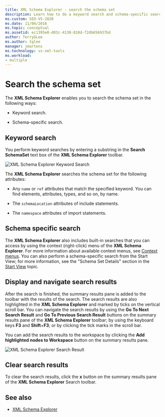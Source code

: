 ```yaml
---
title: XML Schema Explorer - search the schema set
description: Learn how to do a keyword search and schema-specific search of the schema set in the XML Schema Explorer.
ms.custom: SEO-VS-2020
ms.date: 11/04/2016
ms.topic: conceptual
ms.assetid: ec1395e0-d03c-4130-810d-f2db656937bd
author: TerryGLee
ms.author: tglee
manager: jmartens
ms.technology: vs-xml-tools
ms.workload:
- multiple
---
```

# Search the schema set

The **XML Schema Explorer** enables you to search the schema set in the following ways:

- Keyword search.

- Schema-specific search.

## Keyword search

You perform keyword searches by entering a substring in the **Search SchemaSet** text box of the **XML Schema Explorer** toolbar.

![XML Schema Explorer Keyword Search](../xml-tools/media/schemaexplorersearch.gif)

The **XML Schema Explorer** searches the schema set for the following attributes:

- Any `name` or `ref` attributes that match the specified keyword. You can find elements, attributes, types, and so on, by name.

- The `schemaLocation` attributes of include statements.

- The `namespace` attributes of import statements.

## Schema specific search

The **XML Schema Explorer** also includes built-in searches that you can access by using the context (right-click) menu of the **XML Schema Explorer**. For more information about available context menus, see [Context menus](../xml-tools/context-menus-xml-schema-explorer.md). You can also perform a schema-specific search from the Start View; for more information, see the "Schema Set Details" section in the [Start View](../xml-tools/start-view.md) topic.

## Display and navigate search results

After the search is finished, the summary results pane is added to the toolbar with the results of the search. The search results are also highlighted in the **XML Schema Explorer** and marked by ticks on the vertical scroll bar. You can navigate the search results by using the **Go To Next Search Result** and **Go To Previous Search Result** buttons on the summary results pane of the **XML Schema Explorer** toolbar; by using the keyboard keys **F3** and **Shift**+**F3**; or by clicking the tick marks in the scroll bar.

You can add the search results to the workspace by clicking the **Add highlighted nodes to Workspace** button on the summary results pane.

![XML Schema Explorer Search Result](../xml-tools/media/schemaexplorersearchresult.gif)

## Clear search results

To clear the search results, click the **x** button on the summary results pane of the **XML Schema Explorer** Search toolbar.

## See also

- [XML Schema Explorer](../xml-tools/xml-schema-explorer.md)
